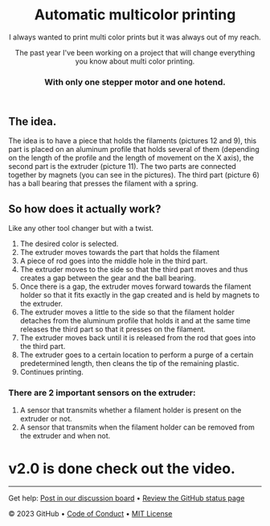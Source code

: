 <header>

<!--
  <<< Author notes: Course header >>>
  Include a 1280×640 image, course title in sentence case, and a concise description in emphasis.
  In your repository settings: enable template repository, add your 1280×640 social image, auto delete head branches.
  Add your open source license, GitHub uses MIT license.
-->

# Automatic multicolor printing

I always wanted to print multi color prints but it was always out of my reach. 

The past year I've been working on a project that will change everything you know about multi color printing.

### With only one stepper motor and one hotend.

</header>

## The idea.

The idea is to have a piece that holds the filaments (pictures 12 and 9), this part is placed on an aluminum profile that holds several of them (depending on the length of the profile and the length of movement on the X axis), the second part is the extruder (picture 11).
The two parts are connected together by magnets (you can see in the pictures).
The third part (picture 6) has a ball bearing that presses the filament with a spring.

## So how does it actually work?

Like any other tool changer but with a twist.

1. The desired color is selected.
2. The extruder moves towards the part that holds the filament
3. A piece of rod goes into the middle hole in the third part.
4. The extruder moves to the side so that the third part moves and thus creates a gap between the gear and the ball bearing.
5. Once there is a gap, the extruder moves forward towards the filament holder so that it fits exactly in the gap created and is held by magnets to the extruder.
6. The extruder moves a little to the side so that the filament holder detaches from the aluminum profile that holds it and at the same time releases the third part so that it presses on the filament.
7. The extruder moves back until it is released from the rod that goes into the third part.
8. The extruder goes to a certain location to perform a purge of a certain predetermined length, then cleans the tip of the remaining plastic.
9. Continues printing.

### There are 2 important sensors on the extruder:

1. A sensor that transmits whether a filament holder is present on the extruder or not.
2. A sensor that transmits when the filament holder can be removed from the extruder and when not.

# v2.0 is done check out the video.   
<!--
  <<< Author notes: Step 1 >>>
  Choose 3-5 steps for your course.
  The first step is always the hardest, so pick something easy!
  Link to docs.github.com for further explanations.
  Encourage users to open new tabs for steps!


## Step 1: Enable GitHub Pages

_Welcome to GitHub Pages and Jekyll :tada:!_

The first step is to enable GitHub Pages on this [repository](https://docs.github.com/en/get-started/quickstart/github-glossary#repository). When you enable GitHub Pages on a repository, GitHub takes the content that's on the main branch and publishes a website based on its contents.

### :keyboard: Activity: Enable GitHub Pages

1. Open a new browser tab, and work on the steps in your second tab while you read the instructions in this tab.
1. Under your repository name, click **Settings**.
1. Click **Pages** in the **Code and automation** section.
1. Ensure "Deploy from a branch" is selected from the **Source** drop-down menu, and then select `main` from the **Branch** drop-down menu.
1. Click the **Save** button.
1. Wait about _one minute_ then refresh this page (the one you're following instructions from). [GitHub Actions](https://docs.github.com/en/actions) will automatically update to the next step.
   > Turning on GitHub Pages creates a deployment of your repository. GitHub Actions may take up to a minute to respond while waiting for the deployment. Future steps will be about 20 seconds; this step is slower.
   > **Note**: In the **Pages** of **Settings**, the **Visit site** button will appear at the top. Click the button to see your GitHub Pages site.
-->
<footer>

<!--
  <<< Author notes: Footer >>>
  Add a link to get support, GitHub status page, code of conduct, license link.
-->

---

Get help: [Post in our discussion board](https://github.com/orgs/skills/discussions/categories/github-pages) &bull; [Review the GitHub status page](https://www.githubstatus.com/)

&copy; 2023 GitHub &bull; [Code of Conduct](https://www.contributor-covenant.org/version/2/1/code_of_conduct/code_of_conduct.md) &bull; [MIT License](https://gh.io/mit)

</footer>
